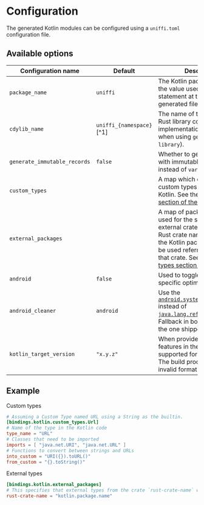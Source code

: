 # Configuration

The generated Kotlin modules can be configured using a `uniffi.toml` configuration file.

## Available options

| Configuration name           | Default                  | Description |
|------------------------------|--------------------------|------------ |
| `package_name`               | `uniffi`                 | The Kotlin package name - ie, the value used in the `package` statement at the top of generated files. |
| `cdylib_name`                | `uniffi_{namespace}`[^1] | The name of the compiled Rust library containing the FFI implementation (not needed when using `generate --library`). |
| `generate_immutable_records` | `false`                  | Whether to generate records with immutable fields (`val` instead of `var`). |
| `custom_types`               |                          | A map which controls how custom types are exposed to Kotlin. See the [custom types section of the manual](../udl/custom_types.md#custom-types-in-the-bindings-code)|
| `external_packages`          |                          | A map of packages to be used for the specified external crates. The key is the Rust crate name, the value is the Kotlin package which will be used referring to types in that crate. See the [external types section of the manual](../udl/remote_ext_types.md#kotlin)
| `android`                    | `false`                  | Used to toggle on Android specific optimizations
| `android_cleaner`            | `android`                | Use the [`android.system.SystemCleaner`](https://developer.android.com/reference/android/system/SystemCleaner) instead of [`java.lang.ref.Cleaner`](https://docs.oracle.com/en/java/javase/21/docs/api/java.base/java/lang/ref/Cleaner.html). Fallback in both instances is the one shipped with JNA.
| `kotlin_target_version`      | `"x.y.z"`                | When provided, it will enable features in the bindings supported for this version. The build process will fail if an invalid format is used.

## Example

Custom types
```toml
# Assuming a Custom Type named URL using a String as the builtin.
[bindings.kotlin.custom_types.Url]
# Name of the type in the Kotlin code
type_name = "URL"
# Classes that need to be imported
imports = [ "java.net.URI", "java.net.URL" ]
# Functions to convert between strings and URLs
into_custom = "URI({}).toURL()"
from_custom = "{}.toString()"
```

External types
```toml
[bindings.kotlin.external_packages]
# This specifies that external types from the crate `rust-crate-name` will be referred by by the package `"kotlin.package.name`.
rust-crate-name = "kotlin.package.name"
```

